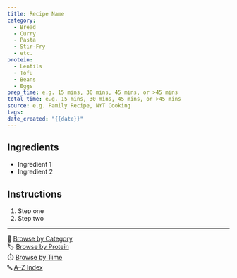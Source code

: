 ```yaml
---
title: Recipe Name
category:
  - Bread
  - Curry
  - Pasta
  - Stir-Fry
  - etc.
protein:
  - Lentils
  - Tofu
  - Beans
  - Eggs
prep_time: e.g. 15 mins, 30 mins, 45 mins, or >45 mins
total_time: e.g. 15 mins, 30 mins, 45 mins, or >45 mins
source: e.g. Family Recipe, NYT Cooking
tags: 
date_created: "{{date}}"
---
```


## Ingredients
- Ingredient 1
- Ingredient 2

## Instructions
1. Step one
2. Step two

---

📁 [Browse by Category](../indexes/category.md)  
🏷️ [Browse by Protein](../indexes/protein.md)  
⏱️ [Browse by Time](../indexes/time.md)  
🔤 [A–Z Index](../indexes/alphabet.md)
